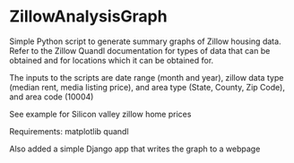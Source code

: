 # ZillowAnalysisGraph
Simple Python script to generate summary graphs of Zillow housing data. Refer to the Zillow Quandl documentation for types of data that can be obtained and for locations which it can be obtained for. 

The inputs to the scripts are date range (month and year), zillow data type (median rent, media listing price), and area type (State, County, Zip Code), and area code (10004)

See example for Silicon valley zillow home prices

Requirements:
  matplotlib
  quandl
  
  
Also added a simple Django app that writes the graph to a webpage 
  
  
